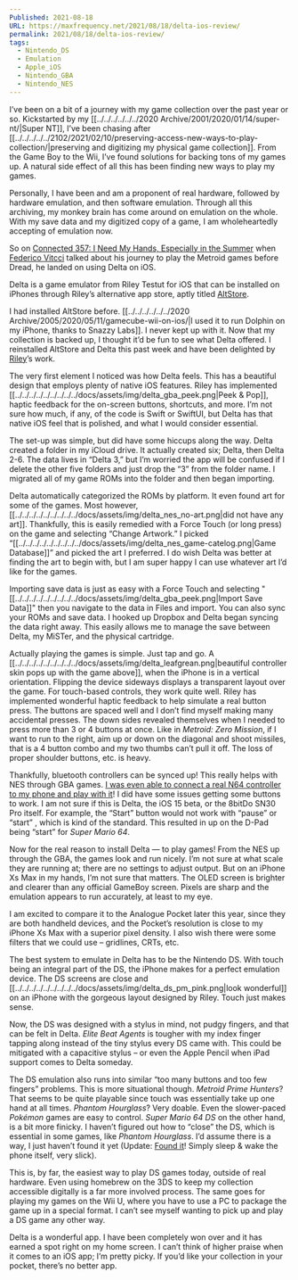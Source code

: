 ```yaml
---
Published: 2021-08-18
URL: https://maxfrequency.net/2021/08/18/delta-ios-review/
permalink: 2021/08/18/delta-ios-review/
tags:
  - Nintendo_DS
  - Emulation
  - Apple_iOS
  - Nintendo_GBA
  - Nintendo_NES
---
```

I’ve been on a bit of a journey with my game collection over the past year or so. Kickstarted by my [[../../../../../../2020 Archive/2001/2020/01/14/super-nt/|Super NT]], I’ve been chasing after [[../../../../../2102/2021/02/10/preserving-access-new-ways-to-play-collection/|preserving and digitizing my physical game collection]]. From the Game Boy to the Wii, I’ve found solutions for backing tons of my games up. A natural side effect of all this has been finding new ways to play my games.

Personally, I have been and am a proponent of real hardware, followed by hardware emulation, and then software emulation. Through all this archiving, my monkey brain has come around on emulation on the whole. With my save data and my digitized copy of a game, I am wholeheartedly accepting of emulation now.

So on [Connected 357: I Need My Hands, Especially in the Summer](https://overcast.fm/+FXx6QxLiE/31:45) when [Federico Vitcci](https://twitter.com/viticci) talked about his journey to play the Metroid games before Dread, he landed on using Delta on iOS.

Delta is a game emulator from Riley Testut for iOS that can be installed on iPhones through Riley’s alternative app store, aptly titled [AltStore](https://altstore.io/).

I had installed AltStore before. [[../../../../../../2020 Archive/2005/2020/05/11/gamecube-wii-on-ios/|I used it to run Dolphin on my iPhone, thanks to Snazzy Labs]]. I never kept up with it. Now that my collection is backed up, I thought it’d be fun to see what Delta offered. I reinstalled AltStore and Delta this past week and have been delighted by [Riley](https://twitter.com/rileytestut)’s work.

The very first element I noticed was how Delta feels. This has a beautiful design that employs plenty of native iOS features. Riley has implemented [[../../../../../../../../../docs/assets/img/delta_gba_peek.png|Peek & Pop]], haptic feedback for the on-screen buttons, shortcuts, and more. I’m not sure how much, if any, of the code is Swift or SwiftUI, but Delta has that native iOS feel that is polished, and what I would consider essential.

The set-up was simple, but did have some hiccups along the way. Delta created a folder in my iCloud drive. It actually created six; Delta, then Delta 2-6. The data lives in “Delta 3,” but I’m worried the app will be confused if I delete the other five folders and just drop the “3” from the folder name. I migrated all of my game ROMs into the folder and then began importing.

Delta automatically categorized the ROMs by platform. It even found art for some of the games. Most however, [[../../../../../../../../../docs/assets/img/delta_nes_no-art.png|did not have any art]]. Thankfully, this is easily remedied with a Force Touch (or long press) on the game and selecting “Change Artwork.” I picked “[[../../../../../../../../../docs/assets/img/delta_nes_game-catelog.png|Game Database]]” and picked the art I preferred. I do wish Delta was better at finding the art to begin with, but I am super happy I can use whatever art I’d like for the games.

Importing save data is just as easy with a Force Touch and selecting "[[../../../../../../../../../docs/assets/img/delta_gba_peek.png|Import Save Data]]" then you navigate to the data in Files and import. You can also sync your ROMs and save data. I hooked up Dropbox and Delta began syncing the data right away. This easily allows me to manage the save between Delta, my MiSTer, and the physical cartridge.

Actually playing the games is simple. Just tap and go. A [[../../../../../../../../../docs/assets/img/delta_leafgrean.png|beautiful controller skin pops up with the game above]], when the iPhone is in a vertical orientation. Flipping the device sideways displays a transparent layout over the game. For touch-based controls, they work quite well. Riley has implemented wonderful haptic feedback to help simulate a real button press. The buttons are spaced well and I don’t find myself making many accidental presses. The down sides revealed themselves when I needed to press more than 3 or 4 buttons at once. Like in *Metroid: Zero Mission*, if I want to run to the right, aim up or down on the diagonal and shoot missiles, that is a 4 button combo and my two thumbs can’t pull it off. The loss of proper shoulder buttons, etc. is heavy.

Thankfully, bluetooth controllers can be synced up! This really helps with NES through GBA games. [I was even able to connect a real N64 controller to my phone and play with it](https://twitter.com/MaxRoberts143/status/1426222845764505600)! I did have some issues getting some buttons to work. I am not sure if this is Delta, the iOS 15 beta, or the 8bitDo SN30 Pro itself. For example, the “Start” button would not work with “pause” or “start” , which is kind of the standard. This resulted in up on the D-Pad being “start” for *Super Mario 64*.

Now for the real reason to install Delta — to play games! From the NES up through the GBA, the games look and run nicely. I’m not sure at what scale they are running at; there are no settings to adjust output. But on an iPhone Xs Max in my hands, I’m not sure that matters. The OLED screen is brighter and clearer than any official GameBoy screen. Pixels are sharp and the emulation appears to run accurately, at least to my eye.

I am excited to compare it to the Analogue Pocket later this year, since they are both handheld devices, and the Pocket’s resolution is close to my iPhone Xs Max with a superior pixel density. I also wish there were some filters that we could use – gridlines, CRTs, etc.

The best system to emulate in Delta has to be the Nintendo DS. With touch being an integral part of the DS, the iPhone makes for a perfect emulation device. The DS screens are close and [[../../../../../../../../../docs/assets/img/delta_ds_pm_pink.png|look wonderful]] on an iPhone with the gorgeous layout designed by Riley. Touch just makes sense.

Now, the DS was designed with a stylus in mind, not pudgy fingers, and that can be felt in Delta. *Elite Beat Agents* is tougher with my index finger tapping along instead of the tiny stylus every DS came with. This could be mitigated with a capacitive stylus – or even the Apple Pencil when iPad support comes to Delta someday.

The DS emulation also runs into similar “too many buttons and too few fingers” problems. This is more situational though. *Metroid Prime Hunters*? That seems to be quite playable since touch was essentially take up one hand at all times. *Phantom Hourglass*? Very doable. Even the slower-paced *Pokémon* games are easy to control. *Super Mario 64 DS* on the other hand, is a bit more finicky. I haven’t figured out how to “close” the DS, which is essential in some games, like *Phantom Hourglass*. I’d assume there is a way, I just haven’t found it yet (Update: [Found it](https://twitter.com/altstoreio/status/1384991626745966592)! Simply sleep & wake the phone itself, very slick).

This is, by far, the easiest way to play DS games today, outside of real hardware. Even using homebrew on the 3DS to keep my collection accessible digitally is a far more involved process. The same goes for playing my games on the Wii U, where you have to use a PC to package the game up in a special format. I can’t see myself wanting to pick up and play a DS game any other way.

Delta is a wonderful app. I have been completely won over and it has earned a spot right on my home screen. I can’t think of higher praise when it comes to an iOS app; I’m pretty picky. If you’d like your collection in your pocket, there’s no better app.
